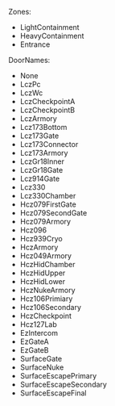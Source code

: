 ﻿Zones:

- LightContainment
- HeavyContainment
- Entrance

DoorNames:

- None
- LczPc
- LczWc
- LczCheckpointA
- LczCheckpointB
- LczArmory
- Lcz173Bottom
- Lcz173Gate
- Lcz173Connector
- Lcz173Armory
- LczGr18Inner
- LczGr18Gate
- Lcz914Gate
- Lcz330
- Lcz330Chamber
- Hcz079FirstGate
- Hcz079SecondGate
- Hcz079Armory
- Hcz096
- Hcz939Cryo
- HczArmory
- Hcz049Armory
- HczHidChamber
- HczHidUpper
- HczHidLower
- HczNukeArmory
- Hcz106Primiary
- Hcz106Secondary
- HczCheckpoint
- Hcz127Lab
- EzIntercom
- EzGateA
- EzGateB
- SurfaceGate
- SurfaceNuke
- SurfaceEscapePrimary
- SurfaceEscapeSecondary
- SurfaceEscapeFinal
